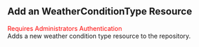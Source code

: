 ## Add an WeatherConditionType Resource
<span style="color:red">Requires Administrators Authentication</span>     
Adds a new  weather condition type resource to the repository.
